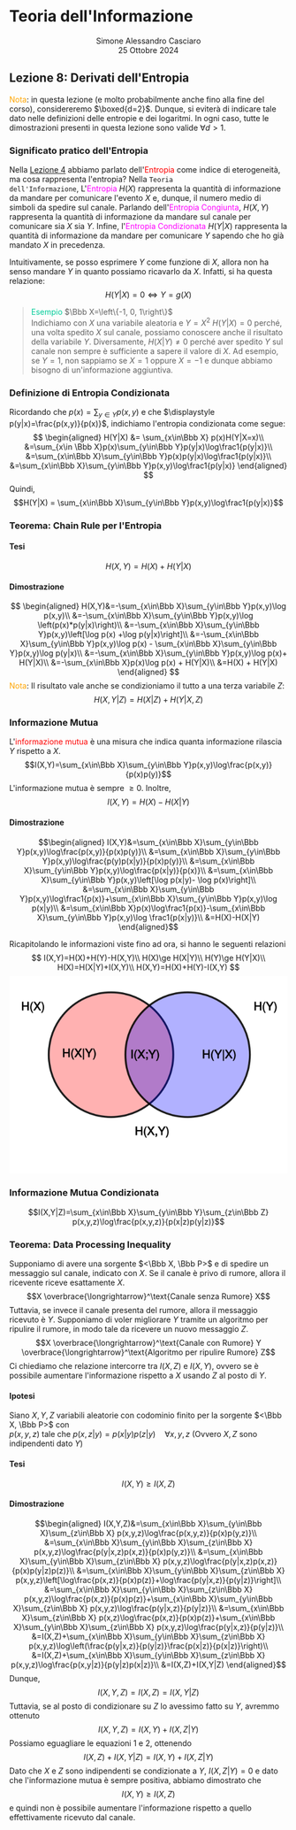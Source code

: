 # Teoria dell'Informazione
<html>
    <div align=center>
    Simone Alessandro Casciaro<br>
    25 Ottobre 2024
    </div>
</html>

## Lezione 8: Derivati dell'Entropia
<font color=orange> Nota</font>: in questa lezione (e molto probabilmente anche fino alla fine del corso), considereremo $\boxed{d=2}$. Dunque, si eviterà di indicare tale dato nelle definizioni delle entropie e dei logaritmi. In ogni caso, tutte le dimostrazioni presenti in questa lezione sono valide $\forall d>1$.
### Significato pratico dell'Entropia
Nella [Lezione 4](/pdf/Lez04.pdf) abbiamo parlato dell'<font color=red>Entropia</font> come indice di eterogeneità, ma cosa rappresenta l'entropia?
Nella <code>Teoria dell'Informazione</code>, L'<font color=#ff00ff>Entropia</font> $H(X)$ rappresenta la quantità di informazione da mandare per comunicare l'evento $X$ e, dunque, il numero medio di simboli da spedire sul canale.
Parlando dell'<font color=#ff00ff>Entropia Congiunta</font>, $H(X,Y)$ rappresenta la quantità di informazione da mandare sul canale per comunicare sia $X$ sia $Y$.
Infine, l'<font color = #ff00ff>Entropia Condizionata</font> $H(Y|X)$ rappresenta la quantità di informazione da mandare per comunicare $Y$ sapendo che ho già mandato $X$ in precedenza.

Intuitivamente, se posso esprimere $Y$ come funzione di $X$, allora non ha senso mandare $Y$ in quanto possiamo ricavarlo da $X$. Infatti, si ha questa relazione:
$$H(Y|X)=0\iff Y=g(X)$$

><font color=#00CC99>Esempio</font>
$\Bbb X=\left\{-1, 0, 1\right\}$<br>
Indichiamo con $X$ una variabile aleatoria e $Y=X^2$
$H(Y|X)=0$ perché, una volta spedito $X$ sul canale, possiamo conoscere anche il risultato della variabile $Y$.
Diversamente, $H(X|Y)\ne0$ perché aver spedito $Y$ sul canale non sempre è sufficiente a sapere il valore di $X$. Ad esempio, se $Y=1$, non sappiamo se $X=1$ oppure $X=-1$ e dunque abbiamo bisogno di un'informazione aggiuntiva.

### Definizione di Entropia Condizionata
Ricordando che $\displaystyle p(x)=\sum_{y\in Y}p(x,y)$ e che $\displaystyle p(y|x)=\frac{p(x,y)}{p(x)}$, indichiamo l'entropia condizionata come segue:
$$
\begin{aligned}
H(Y|X) &= \sum_{x\in\Bbb X} p(x)H(Y|X=x)\\
&=\sum_{x\in \Bbb X}p(x)\sum_{y\in\Bbb Y}p(y|x)\log\frac1{p(y|x)}\\
&=\sum_{x\in\Bbb X}\sum_{y\in\Bbb Y}p(x)p(y|x)\log\frac1{p(y|x)}\\
&=\sum_{x\in\Bbb X}\sum_{y\in\Bbb Y}p(x,y)\log\frac1{p(y|x)}
\end{aligned}
$$
Quindi,
$$H(Y|X) = \sum_{x\in\Bbb X}\sum_{y\in\Bbb Y}p(x,y)\log\frac1{p(y|x)}$$

### Teorema: Chain Rule per l'Entropia
#### Tesi
$$H(X,Y) = H(X)+H(Y|X)$$
#### Dimostrazione
$$
\begin{aligned}
H(X,Y)&=-\sum_{x\in\Bbb X}\sum_{y\in\Bbb Y}p(x,y)\log p(x,y)\\
&=-\sum_{x\in\Bbb X}\sum_{y\in\Bbb Y}p(x,y)\log \left(p(x)*p(y|x)\right)\\
&=-\sum_{x\in\Bbb X}\sum_{y\in\Bbb Y}p(x,y)\left[\log p(x) +\log p(y|x)\right]\\
&=-\sum_{x\in\Bbb X}\sum_{y\in\Bbb Y}p(x,y)\log p(x) - \sum_{x\in\Bbb X}\sum_{y\in\Bbb Y}p(x,y)\log p(y|x)\\
&=-\sum_{x\in\Bbb X}\sum_{y\in\Bbb Y}p(x,y)\log p(x)+ H(Y|X)\\
&=-\sum_{x\in\Bbb X}p(x)\log p(x) + H(Y|X)\\
&=H(X) + H(Y|X)
\end{aligned}
$$
<font color=orange>Nota</font>: Il risultato vale anche se condizioniamo il tutto a una terza variabile $Z$:
$$H(X,Y|Z)=H(X|Z)+H(Y|X,Z)$$

### Informazione Mutua
L'<font color=red>informazione mutua</font> è una misura che indica quanta informazione rilascia $Y$ rispetto a $X$.
$$I(X,Y)=\sum_{x\in\Bbb X}\sum_{y\in\Bbb Y}p(x,y)\log\frac{p(x,y)}{p(x)p(y)}$$
L'informazione mutua è sempre $\ge0$.
Inoltre, $$I(X,Y)=H(X)-H(X|Y)$$
#### Dimostrazione
$$\begin{aligned}
I(X,Y)&=\sum_{x\in\Bbb X}\sum_{y\in\Bbb Y}p(x,y)\log\frac{p(x,y)}{p(x)p(y)}\\
&=\sum_{x\in\Bbb X}\sum_{y\in\Bbb Y}p(x,y)\log\frac{p(y)p(x|y)}{p(x)p(y)}\\
&=\sum_{x\in\Bbb X}\sum_{y\in\Bbb Y}p(x,y)\log\frac{p(x|y)}{p(x)}\\
&=\sum_{x\in\Bbb X}\sum_{y\in\Bbb Y}p(x,y)\left[\log p(x|y)- \log p(x)\right]\\
&=\sum_{x\in\Bbb X}\sum_{y\in\Bbb Y}p(x,y)\log\frac1{p(x)}+\sum_{x\in\Bbb X}\sum_{y\in\Bbb Y}p(x,y)\log p(x|y)\\
&=\sum_{x\in\Bbb X}p(x)\log\frac1{p(x)}-\sum_{x\in\Bbb X}\sum_{y\in\Bbb Y}p(x,y)\log \frac1{p(x|y)}\\
&=H(X)-H(X|Y)
\end{aligned}$$

Ricapitolando le informazioni viste fino ad ora, si hanno le seguenti relazioni
$$
I(X,Y)=H(X)+H(Y)-H(X,Y)\\
H(X)\ge H(X|Y)\\
H(Y)\ge H(Y|X)\\
H(X)=H(X|Y)+I(X,Y)\\
H(X,Y)=H(X)+H(Y)-I(X,Y)
$$
![Diagramma di Venn Entropia](/img/informazione%20mutua.png)

### Informazione Mutua Condizionata
$$I(X,Y|Z)=\sum_{x\in\Bbb X}\sum_{y\in\Bbb Y}\sum_{z\in\Bbb Z} p(x,y,z)\log\frac{p(x,y,z)}{p(x|z)p(y|z)}$$

### Teorema: Data Processing Inequality
Supponiamo di avere una sorgente $<\Bbb X, \Bbb P>$ e di spedire un messaggio sul canale, indicato con $X$. Se il canale è privo di rumore, allora il ricevente riceve esattamente $X$.
$$X \overbrace{\longrightarrow}^\text{Canale senza Rumore} X$$
Tuttavia, se invece il canale presenta del rumore, allora il messaggio ricevuto è $Y$.
Supponiamo di voler migliorare $Y$ tramite un algoritmo per ripulire il rumore, in modo tale da ricevere un nuovo messaggio $Z$. 
$$X \overbrace{\longrightarrow}^\text{Canale con Rumore} Y \overbrace{\longrightarrow}^\text{Algoritmo per ripulire Rumore} Z$$
Ci chiediamo che relazione intercorre tra $I(X,Z)$ e $I(X,Y)$, ovvero se è possibile aumentare l'informazione rispetto a $X$ usando $Z$ al posto di $Y$.

#### Ipotesi
Siano $X,Y,Z$ variabili aleatorie con codominio finito per la sorgente $<\Bbb X, \Bbb P>$ con<br> $p(x,y,z)$ tale che $p(x,z|y)=p(x|y)p(z|y)\quad\forall x,y,z$ (Ovvero $X, Z$ sono indipendenti dato $Y$)
#### Tesi
$$I(X,Y)\ge I(X,Z)$$
#### Dimostrazione
$$\begin{aligned}
I(X,Y,Z)&=\sum_{x\in\Bbb X}\sum_{y\in\Bbb X}\sum_{z\in\Bbb X} p(x,y,z)\log\frac{p(x,y,z)}{p(x)p(y,z)}\\
&=\sum_{x\in\Bbb X}\sum_{y\in\Bbb X}\sum_{z\in\Bbb X} p(x,y,z)\log\frac{p(y|x,z)p(x,z)}{p(x)p(y,z)}\\
&=\sum_{x\in\Bbb X}\sum_{y\in\Bbb X}\sum_{z\in\Bbb X} p(x,y,z)\log\frac{p(y|x,z)p(x,z)}{p(x)p(y|z)p(z)}\\
&=\sum_{x\in\Bbb X}\sum_{y\in\Bbb X}\sum_{z\in\Bbb X} p(x,y,z)\left[\log\frac{p(x,z)}{p(x)p(z)}+\log\frac{p(y|x,z)}{p(y|z)}\right]\\
&=\sum_{x\in\Bbb X}\sum_{y\in\Bbb X}\sum_{z\in\Bbb X} p(x,y,z)\log\frac{p(x,z)}{p(x)p(z)}+\sum_{x\in\Bbb X}\sum_{y\in\Bbb X}\sum_{z\in\Bbb X} p(x,y,z)\log\frac{p(y|x,z)}{p(y|z)}\\
&=\sum_{x\in\Bbb X}\sum_{z\in\Bbb X} p(x,z)\log\frac{p(x,z)}{p(x)p(z)}+\sum_{x\in\Bbb X}\sum_{y\in\Bbb X}\sum_{z\in\Bbb X} p(x,y,z)\log\frac{p(y|x,z)}{p(y|z)}\\
&=I(X,Z)+\sum_{x\in\Bbb X}\sum_{y\in\Bbb X}\sum_{z\in\Bbb X} p(x,y,z)\log\left(\frac{p(y|x,z)}{p(y|z)}\frac{p(x|z)}{p(x|z)}\right)\\
&=I(X,Z)+\sum_{x\in\Bbb X}\sum_{y\in\Bbb X}\sum_{z\in\Bbb X} p(x,y,z)\log\frac{p(x,y|z)}{p(y|z)p(x|z)}\\
&=I(X,Z)+I(X,Y|Z)
\end{aligned}$$
Dunque,$$\tag{1}I(X,Y,Z)=I(X,Z)=I(X,Y|Z)$$
Tuttavia, se al posto di condizionare su $Z$ lo avessimo fatto su $Y$, avremmo ottenuto $$\tag{2}I(X,Y,Z)=I(X,Y)+I(X,Z|Y)$$
Possiamo eguagliare le equazioni $1$ e $2$, ottenendo
$$I(X,Z)+I(X,Y|Z)=I(X,Y)+I(X,Z|Y)$$
Dato che $X$ e $Z$ sono indipendenti se condizionate a $Y$, $I(X,Z|Y)=0$ e dato che l'informazione mutua è sempre positiva, abbiamo dimostrato che $$I(X,Y)\ge I(X,Z)$$
e quindi non è possibile aumentare l'informazione rispetto a quello effettivamente ricevuto dal canale.